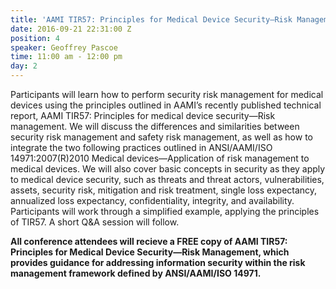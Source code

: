 ```yaml
---
title: 'AAMI TIR57: Principles for Medical Device Security—Risk Management'
date: 2016-09-21 22:31:00 Z
position: 4
speaker: Geoffrey Pascoe
time: 11:00 am - 12:00 pm
day: 2
---
```


Participants will learn how to perform security risk management for medical devices using the principles outlined in AAMI’s recently published technical report, AAMI TIR57: Principles for medical device security—Risk management. We will discuss the differences and similarities between security risk management and safety risk management, as well as how to integrate the two following practices outlined in ANSI/AAMI/ISO 14971:2007(R)2010 Medical devices—Application of risk management to medical devices. We will also cover basic concepts in security as they apply to medical device security, such as threats and threat actors, vulnerabilities, assets, security risk, mitigation and risk treatment, single loss expectancy, annualized loss expectancy, confidentiality, integrity, and availability. Participants will work through a simplified example, applying the principles of TIR57. A short Q&A session will follow.

**All conference attendees will recieve a FREE copy of AAMI TIR57: Principles for Medical Device Security—Risk Management, which provides guidance for addressing information security within the risk management framework defined by ANSI/AAMI/ISO 14971.**